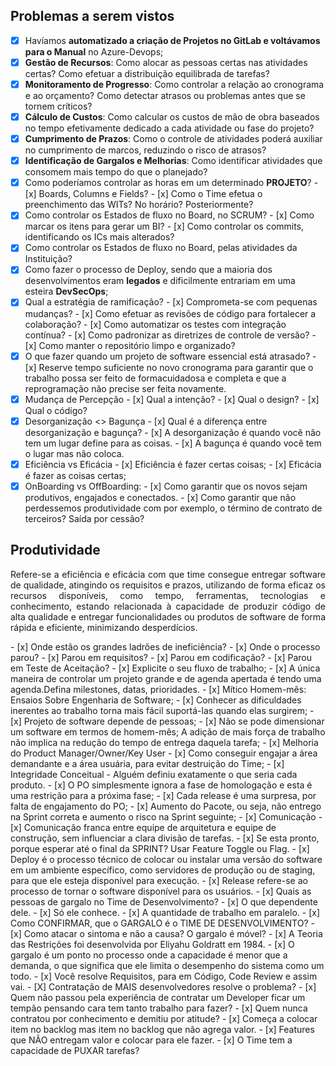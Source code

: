 ## Problemas a serem vistos
- [x] Havíamos **automatizado a criação de Projetos no GitLab e voltávamos para o Manual** no Azure-Devops;
- [x] **Gestão de Recursos**: Como alocar as pessoas certas nas atividades certas? Como efetuar a distribuição equilibrada de tarefas?
- [x] **Monitoramento de Progresso**: Como controlar a relação ao cronograma e ao orçamento? Como detectar atrasos ou problemas antes que se tornem críticos?
- [x] **Cálculo de Custos**: Como calcular os custos de mão de obra baseados no tempo efetivamente dedicado a cada atividade ou fase do projeto? 
- [x] **Cumprimento de Prazos**: Como o controle de atividades poderá  auxiliar no cumprimento de marcos, reduzindo o risco de atrasos?
- [x] **Identificação de Gargalos e Melhorias**: Como identificar atividades que consomem mais tempo do que o planejado?
- [x] Como poderíamos controlar as horas em um determinado **PROJETO**?
      - [x] Boards, Columns e Fields?
      - [x] Como o Time efetua o preenchimento das WITs? No horário? Posteriormente?
- [x] Como controlar os Estados de fluxo no Board, no SCRUM?
      - [x] Como marcar os itens para gerar um BI?
      - [x] Como controlar os commits, identificando os ICs mais alterados?
- [x] Como controlar os Estados de fluxo no Board, pelas atividades da Instituição?
- [x] Como fazer o processo de Deploy, sendo que a maioria dos desenvolvimentos eram **legados** e dificilmente entrariam em uma esteira **DevSecOps**;
- [x] Qual a estratégia de ramificação?
      - [x] Comprometa-se com pequenas mudanças?
      - [x] Como efetuar as revisões de código para fortalecer a colaboração?
      - [x] Como automatizar os testes com integração contínua?
      - [x] Como padronizar as diretrizes de controle de versão?
      - [x] Como manter o repositório limpo e organizado?
- [x] O que fazer quando um projeto de software essencial está atrasado?
      - [x] Reserve tempo suficiente no novo cronograma para garantir que o trabalho possa ser feito de formacuidadosa e completa e que a reprogramação não precise ser feita novamente.
- [x] Mudança de Percepção
      - [x] Qual a intenção? 
      - [x] Qual o design?
      - [x] Qual o código?
- [x] Desorganização <> Bagunça
      - [x] Qual é a diferença entre desorganização e bagunça?
      - [x] A desorganização é quando você não tem um lugar define para as coisas. 
      - [x] A bagunça é quando você tem o lugar mas não coloca. 
- [x] Eficiência vs Eficácia
      - [x] Eficiência é fazer certas coisas;
      - [x] Eficácia é fazer as coisas certas;
- [x] OnBoarding vs OffBoarding:
      - [x] Como garantir que os novos sejam produtivos, engajados e conectados.
      - [x] Como garantir que não perdessemos produtividade com por exemplo, o término de contrato de terceiros? Saída por cessão? 
## Produtividade
<p align="justify">Refere-se a eficiência e eficácia com que time consegue entregar software de qualidade, atingindo os requisitos e prazos, utilizando de forma eficaz os recursos disponíveis, como tempo, ferramentas, tecnologias e conhecimento,  estando relacionada à capacidade de produzir código de alta qualidade e entregar funcionalidades ou produtos de software de forma rápida e eficiente, minimizando desperdícios.</p>
- [x] Onde estão os grandes ladrões de ineficiência?
- [x] Onde o processo parou? 
      - [x] Parou em requisitos?
      - [x] Parou em codificação?
      - [x] Parou em Teste de Aceitação?
- [x] Explicite o seu fluxo de trabalho;
- [x] A única maneira de controlar um projeto grande e de agenda apertada é tendo uma agenda.Defina milestones, datas, prioridades.
- [x] Mítico Homem-mês: Ensaios Sobre Engenharia de Software;
      - [x] Conhecer as dificuldades inerentes ao trabalho torna mais fácil suportá-las quando elas surgirem;
      - [x] Projeto de software depende de pessoas;
      - [x] Não se pode dimensionar um software em termos de homem-mês; A adição de mais força de trabalho não implica na redução do tempo de entrega daquela tarefa;
- [x] Melhoria do Product Manager/Owner/Key User
      - [x] Como conseguir engajar a área demandante e a área usuária, para evitar destruição do Time;
      - [x] Integridade Conceitual - Alguém definiu exatamente o que seria cada produto.
      - [x] O PO simplesmente ignora a fase de homologação e esta é uma restrição para a próxima fase;
      - [x] Cada release é uma surpresa, por falta de engajamento do PO;
      - [x] Aumento do Pacote, ou seja, não entrego na Sprint correta e aumento o risco na Sprint seguinte;
- [x] Comunicação
      - [x] Comunicação franca entre equipe de arquitetura e equipe de construção, sem influenciar a clara divisão de tarefas.
- [x] Se esta pronto, porque esperar até o final da SPRINT? Usar Feature Toggle ou Flag.
      - [x] Deploy é o processo técnico de colocar ou instalar uma versão do software em um ambiente específico, como servidores de produção ou de staging, para que ele esteja disponível para execução.
      - [x] Release refere-se ao processo de tornar o software disponível para os usuários. 
- [x] Quais as pessoas de gargalo no Time de Desenvolvimento?
      - [x] O que dependente dele.
      - [x] Só ele conhece.
      - [x] A quantidade de trabalho em paralelo.
- [x] Como CONFIRMAR, que o GARGALO é o TIME DE DESENVOLVIMENTO?
      - [x] Como atacar o sintoma e não a causa? O gargalo é móvel?
      - [x] A Teoria das Restrições foi desenvolvida por Eliyahu Goldratt em 1984.
      - [x] O gargalo é um ponto no processo onde a capacidade é menor que a demanda, o que significa que ele limita o desempenho do sistema como um todo.
      - [x] Você resolve Requisitos, para em Código, Code Review e assim vai.
- [X] Contratação de MAIS desenvolvedores resolve o problema?
      - [x] Quem não passou pela experiência de contratar um Developer ficar um tempão pensando cara tem tanto trabalho para fazer?
      - [x]  Quem nunca contratou por conhecimento e demitiu por atitude?
      - [x] Começa a colocar item no backlog mas item no backlog que não agrega valor.
      - [x] Features que NÃO entregam valor e colocar para ele fazer.
      - [x] O Time tem a capacidade de PUXAR tarefas?